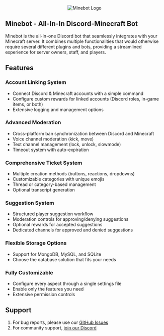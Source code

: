 <div align="center">
  <img src="https://i.imgur.com/xACLX93.png" alt="Minebot Logo"/>
</div>

## Minebot - All-In-In Discord-Minecraft Bot

Minebot is the all-in-one Discord bot that seamlessly integrates with your Minecraft server. It combines multiple functionalities that would otherwise require several different plugins and bots, providing a streamlined experience for server owners, staff, and players.

## Features

### Account Linking System
- Connect Discord & Minecraft accounts with a simple command
- Configure custom rewards for linked accounts (Discord roles, in-game items, or both)
- Extensive logging and management options

### Advanced Moderation
- Cross-platform ban synchronization between Discord and Minecraft
- Voice channel moderation (kick, move)
- Text channel management (lock, unlock, slowmode)
- Timeout system with auto-expiration

### Comprehensive Ticket System
- Multiple creation methods (buttons, reactions, dropdowns)
- Customizable categories with unique emojis
- Thread or category-based management
- Optional transcript generation

### Suggestion System
- Structured player suggestion workflow
- Moderation controls for approving/denying suggestions
- Optional rewards for accepted suggestions
- Dedicated channels for approved and denied suggestions

### Flexible Storage Options
- Support for MongoDB, MySQL, and SQLite
- Choose the database solution that fits your needs

### Fully Customizable
- Configure every aspect through a single settings file
- Enable only the features you need
- Extensive permission controls

## Support

1. For bug reports, please use our [GitHub Issues](https://github.com/kangarko/minebot/issues)
2. For community support, [join our Discord](https://mineacademy.org/discord)